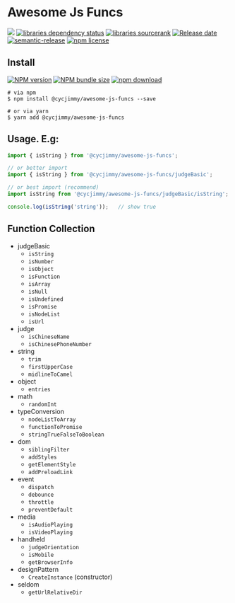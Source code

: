 # Awesome Js Funcs
![][workflows-badge-image]
[![libraries dependency status][libraries-status-image]][libraries-status-url]
[![libraries sourcerank][libraries-sourcerank-image]][libraries-sourcerank-url]
[![Release date][release-date-image]][release-url]
[![semantic-release][semantic-image]][semantic-url]
[![npm license][license-image]][download-url]

## Install
[![NPM version][npm-image]][npm-url]
[![NPM bundle size][npm-bundle-size-image]][npm-url]
[![npm download][download-image]][download-url]

```shell
# via npm
$ npm install @cycjimmy/awesome-js-funcs --save

# or via yarn
$ yarn add @cycjimmy/awesome-js-funcs
```

## Usage. E.g:
```javascript
import { isString } from '@cycjimmy/awesome-js-funcs';

// or better import
import { isString } from '@cycjimmy/awesome-js-funcs/judgeBasic';

// or best import (recommend)
import isString from '@cycjimmy/awesome-js-funcs/judgeBasic/isString';

console.log(isString('string'));   // show true
```

## Function Collection
* judgeBasic
  * `isString`
  * `isNumber`
  * `isObject`
  * `isFunction`
  * `isArray`
  * `isNull`
  * `isUndefined`
  * `isPromise`
  * `isNodeList`
  * `isUrl`
* judge
  * `isChineseName`
  * `isChinesePhoneNumber`
* string
  * `trim`
  * `firstUpperCase`
  * `midlineToCamel`
* object
  * `entries`
* math
  * `randomInt`
* typeConversion
  * `nodeListToArray`
  * `functionToPromise`
  * `stringTrueFalseToBoolean`
* dom
  * `siblingFilter`
  * `addStyles`
  * `getElementStyle`
  * `addPreloadLink`
* event
  * `dispatch`
  * `debounce`
  * `throttle`
  * `preventDefault`
* media
  * `isAudioPlaying`
  * `isVideoPlaying`
* handheld
  * `judgeOrientation`
  * `isMobile`
  * `getBrowserInfo`
* designPattern
  * `CreateInstance` (constructor)
* seldom
  * `getUrlRelativeDir`

<!-- Links: -->
[npm-image]: https://img.shields.io/npm/v/@cycjimmy/awesome-js-funcs
[npm-url]: https://npmjs.org/package/@cycjimmy/awesome-js-funcs
[npm-bundle-size-image]: https://img.shields.io/bundlephobia/min/@cycjimmy/awesome-js-funcs

[download-image]: https://img.shields.io/npm/dt/@cycjimmy/awesome-js-funcs
[download-url]: https://npmjs.org/package/@cycjimmy/awesome-js-funcs

[workflows-badge-image]: https://github.com/cycjimmy/awesome-js-funcs/workflows/Test%20CI/badge.svg

[libraries-status-image]: https://img.shields.io/librariesio/release/npm/@cycjimmy/awesome-js-funcs
[libraries-sourcerank-image]: https://img.shields.io/librariesio/sourcerank/npm/@cycjimmy/awesome-js-funcs
[libraries-status-url]: https://libraries.io/github/cycjimmy/awesome-js-funcs
[libraries-sourcerank-url]: https://libraries.io/npm/@cycjimmy%2Fawesome-js-funcs

[release-date-image]: https://img.shields.io/github/release-date/cycjimmy/awesome-js-funcs
[release-url]: https://github.com/cycjimmy/awesome-js-funcs/releases

[semantic-image]: https://img.shields.io/badge/%20%20%F0%9F%93%A6%F0%9F%9A%80-semantic--release-e10079.svg
[semantic-url]: https://github.com/semantic-release/semantic-release

[license-image]: https://img.shields.io/npm/l/@cycjimmy/awesome-js-funcs
